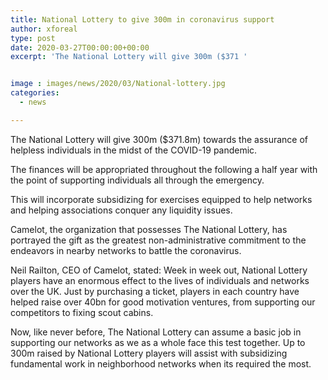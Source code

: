 ```yaml
---
title: National Lottery to give 300m in coronavirus support
author: xforeal 
type: post
date: 2020-03-27T00:00:00+00:00
excerpt: 'The National Lottery will give 300m ($371 '


image : images/news/2020/03/National-lottery.jpg
categories:
  - news

---
```

The National Lottery will give 300m ($371.8m) towards the assurance of helpless individuals in the midst of the COVID-19 pandemic. 

The finances will be appropriated throughout the following a half year with the point of supporting individuals all through the emergency. 

This will incorporate subsidizing for exercises equipped to help networks and helping associations conquer any liquidity issues. 

Camelot, the organization that possesses The National Lottery, has portrayed the gift as the greatest non-administrative commitment to the endeavors in nearby networks to battle the coronavirus. 

Neil Railton, CEO of Camelot, stated: Week in week out, National Lottery players have an enormous effect to the lives of individuals and networks over the UK. Just by purchasing a ticket, players in each country have helped raise over 40bn for good motivation ventures, from supporting our competitors to fixing scout cabins. 

Now, like never before, The National Lottery can assume a basic job in supporting our networks as we as a whole face this test together. Up to 300m raised by National Lottery players will assist with subsidizing fundamental work in neighborhood networks when its required the most.